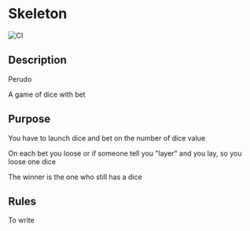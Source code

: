 # Skeleton
![CI](https://github.com/tegbessou/skeleton/workflows/CI/badge.svg)
## Description
Perudo

A game of dice with bet

## Purpose
You have to launch dice and bet on the number of dice value

On each bet you loose or if someone tell you "layer" and you lay, so you loose one dice

The winner is the one who still has a dice

## Rules
To write
